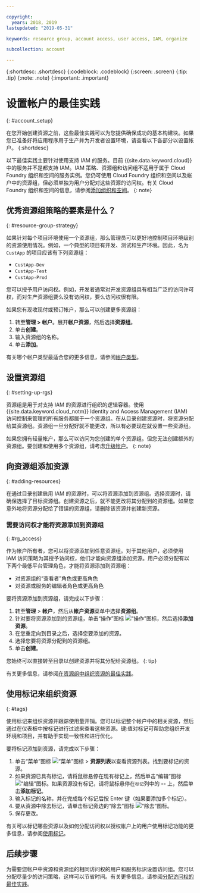 ```yaml
---

copyright:
  years: 2018, 2019
lastupdated: "2019-05-31"

keywords: resource group, account access, user access, IAM, organize

subcollection: account

---
```


{:shortdesc: .shortdesc}
{:codeblock: .codeblock}
{:screen: .screen}
{:tip: .tip}
{:note: .note}
{:important: .important}


# 设置帐户的最佳实践
{: #account_setup}

在您开始创建资源之前，这些最佳实践可以为您提供确保成功的基本构建块。如果您已准备好将应用程序用于生产并为开发者设置环境，请查看以下各部分以设置帐户。
{:shortdesc}

以下最佳实践主要针对使用支持 IAM 的服务。目前 {{site.data.keyword.cloud}} 中的服务并不是都支持 IAM。IAM 策略、资源组和访问组不适用于属于 Cloud Foundry 组织和空间的服务实例。您仍可使用 Cloud Foundry 组织和空间以及帐户中的资源组，但必须单独为用户分配对这些资源的访问权。有关 Cloud Foundry 组织和空间的信息，请参阅[添加组织和空间](/docs/account?topic=account-orgsspacesusers)。
{: note}

## 优秀资源组策略的要素是什么？
{: #resource-group-strategy}

如果针对每个项目环境使用一个资源组，那么管理员可以更好地控制项目环境级别的资源使用情况。例如，一个典型的项目有开发、测试和生产环境。因此，名为 `CustApp` 的项目应该有下列资源组：

* `CustApp-Dev`
* `CustApp-Test`
* `CustApp-Prod`

您可以授予用户访问权。例如，开发者通常对开发资源组具有相当广泛的访问许可权，而对生产资源组要么没有访问权，要么访问权很有限。

如果您有现收现付或预订帐户，那么可以创建更多资源组：

1. 转至**管理 > 帐户**。展开**帐户资源**，然后选择**资源组**。
3. 单击**创建**。
4. 输入资源组的名称。
5. 单击**添加**。

有关哪个帐户类型最适合您的更多信息，请参阅[帐户类型](/docs/account?topic=account-accounts)。


## 设置资源组
{: #setting-up-rgs}

资源组是用于对支持 IAM 的资源进行组织的逻辑容器。使用 {{site.data.keyword.cloud_notm}} Identity and Access Management (IAM) 访问控制来管理的所有服务都属于一个资源组。在从目录创建资源时，将资源分配给其资源组。资源组一旦分配好就不能更改，所以有必要现在就设置一些资源组。

如果您拥有轻量帐户，那么可以访问为您创建的单个资源组。但您无法创建额外的资源组。要创建和使用多个资源组，请考虑[升级帐户](/docs/account?topic=account-upgrading-account)。
{: note}


## 向资源组添加资源
{: #adding-resources}

在通过目录创建启用 IAM 的资源时，可以将资源添加到资源组。选择资源时，请确保选择了目标资源组。创建资源之后，就不能更改将其分配到的资源组。如果您意外地将资源分配给了错误的资源组，请删除该资源并创建新资源。

### 需要访问权才能将资源添加到资源组
{: #rg_access}

作为帐户所有者，您可以将资源添加到任意资源组。对于其他用户，必须使用 IAM 访问策略为其授予访问权，他们才能向资源组添加资源。用户必须分配有以下两个最低平台管理角色，才能将资源添加到资源组：

* 对资源组的“查看者”角色或更高角色
* 对资源或服务的编辑者角色或更高角色

要将资源添加到资源组，请完成以下步骤：

1. 转至**管理** > **帐户**，然后从**帐户资源**菜单中选择**资源组**。
2. 针对要将资源添加到的资源组，单击“操作”图标 ![“操作”图标](../icons/action-menu-icon.svg)，然后选择**添加资源**。
3. 在您重定向到目录之后，选择您要添加的资源。
4. 选择您要将资源分配到的资源组。
5. 单击**创建**。

您始终可以直接转至目录以创建资源并将其分配给资源组。
{: tip}

有关更多信息，请参阅[在资源组中组织资源的最佳实践](/docs/resources?topic=resources-bp_resourcegroups)。


## 使用标记来组织资源
{: #tags}

使用标记来组织资源并跟踪使用量开销。您可以标记整个帐户中的相关资源，然后通过在仪表板中按标记进行过滤来查看这些资源。键:值对标记可帮助您组织开发环境和项目，并有助于实现一致性和进行优化。

要将标记添加到资源，请完成以下步骤：

1. 单击“菜单”图标 ![“菜单”图标](../icons/icon_hamburger.svg) > **资源列表**以查看资源列表。找到要标记的资源。
2. 如果资源已具有标记，请将鼠标悬停在现有标记上，然后单击“编辑”图标 ![“编辑”图标](../icons/edit-tagging.svg)。如果资源没有标记，请将鼠标悬停在`标记`列中的 **--** 上，然后单击**添加标记**。
3. 输入标记的名称，并在完成每个标记后按 Enter 键（如果要添加多个标记）。
4. 要从资源中除去标记，请单击标记旁边的“除去”图标 ![“除去”图标](../icons/close-tagging.svg)。
5. 保存更改。

有关可以标记哪些资源以及如何分配访问权以授权帐户上的用户使用标记功能的更多信息，请参阅[使用标记](/docs/resources?topic=resources-tag)。


## 后续步骤

为需要您帐户中资源和资源组的相同访问权的用户和服务标识设置访问组。您可以分配尽量少的访问策略，这样可以节省时间。有关更多信息，请参阅[分配访问权的最佳实践](/docs/iam?topic=iam-cfaccess)。
